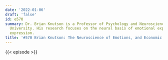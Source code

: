 ```yaml
---
date: '2022-01-06'
draft: 'false'
id: e570
summary: Dr. Brian Knutson is a Professor of Psychology and Neuroscience at Stanford
  University. His research focuses on the neural basis of emotional experience and
  expression.
title: '#570 Brian Knutson: The Neuroscience of Emotions, and Economic Decision-Making'
---
```

{{< episode >}}
